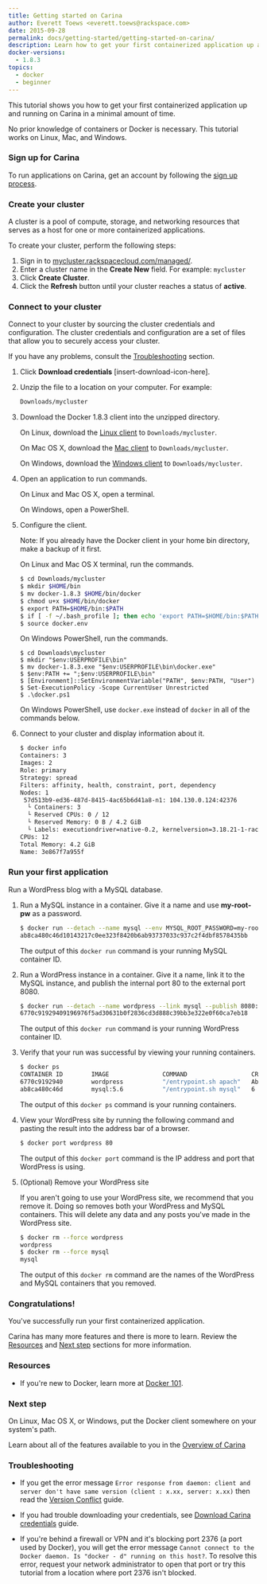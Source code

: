 ```yaml
---
title: Getting started on Carina
author: Everett Toews <everett.toews@rackspace.com>
date: 2015-09-28
permalink: docs/getting-started/getting-started-on-carina/
description: Learn how to get your first containerized application up and running on Carina in a minimal amount of time
docker-versions:
  - 1.8.3
topics:
  - docker
  - beginner
---
```


This tutorial shows you how to get your first containerized application up and running on Carina in a minimal amount of time.

No prior knowledge of containers or Docker is necessary. This tutorial works on Linux, Mac, and Windows.

### Sign up for Carina

To run applications on Carina, get an account by following the [sign up process](https://mycluster.rackspacecloud.com/managed/).

### Create your cluster

A cluster is a pool of compute, storage, and networking resources that serves as a host for one or more containerized applications.

To create your cluster, perform the following steps:

1. Sign in to [mycluster.rackspacecloud.com/managed/](https://mycluster.rackspacecloud.com/managed/).
1. Enter a cluster name in the **Create New** field. For example: `mycluster`
1. Click **Create Cluster**.
1. Click the **Refresh** button until your cluster reaches a status of **active**.

### Connect to your cluster

Connect to your cluster by sourcing the cluster credentials and configuration. The cluster credentials and configuration are a set of files that allow you to securely access your cluster.

If you have any problems, consult the [Troubleshooting](#troubleshooting) section.

1. Click **Download credentials** [insert-download-icon-here].

1. Unzip the file to a location on your computer. For example:

    ```bash
    Downloads/mycluster
    ```

1. Download the Docker 1.8.3 client into the unzipped directory.

    On Linux, download the [Linux client](https://get.docker.com/builds/Linux/x86_64/docker-1.8.3) to `Downloads/mycluster`.

    On Mac OS X, download the [Mac client](https://get.docker.com/builds/Darwin/x86_64/docker-1.8.3) to `Downloads/mycluster`.

    On Windows, download the [Windows client](https://get.docker.com/builds/Windows/x86_64/docker-1.8.3.exe) to `Downloads/mycluster`.

1. Open an application to run commands.

    On Linux and Mac OS X, open a terminal.

    On Windows, open a PowerShell.

1. Configure the client.

    Note: If you already have the Docker client in your home bin directory, make a backup of it first.

    On Linux and Mac OS X terminal, run the commands.

    ```bash
    $ cd Downloads/mycluster
    $ mkdir $HOME/bin
    $ mv docker-1.8.3 $HOME/bin/docker
    $ chmod u+x $HOME/bin/docker
    $ export PATH=$HOME/bin:$PATH
    $ if [ -f ~/.bash_profile ]; then echo 'export PATH=$HOME/bin:$PATH' >> $HOME/.bash_profile; fi
    $ source docker.env
    ```

    On Windows PowerShell, run the commands.

    ```
    $ cd Downloads\mycluster
    $ mkdir "$env:USERPROFILE\bin"
    $ mv docker-1.8.3.exe "$env:USERPROFILE\bin\docker.exe"
    $ $env:PATH += ";$env:USERPROFILE\bin"
    $ [Environment]::SetEnvironmentVariable("PATH", $env:PATH, "User")
    $ Set-ExecutionPolicy -Scope CurrentUser Unrestricted
    $ .\docker.ps1
    ```

    On Windows PowerShell, use `docker.exe` instead of `docker` in all of the commands below.

1. Connect to your cluster and display information about it.

    ```bash
    $ docker info
    Containers: 3
    Images: 2
    Role: primary
    Strategy: spread
    Filters: affinity, health, constraint, port, dependency
    Nodes: 1
     57d513b9-ed36-487d-8415-4ac65b6d41a8-n1: 104.130.0.124:42376
      └ Containers: 3
      └ Reserved CPUs: 0 / 12
      └ Reserved Memory: 0 B / 4.2 GiB
      └ Labels: executiondriver=native-0.2, kernelversion=3.18.21-1-rackos, operatingsystem=Debian GNU/Linux 7 (wheezy) (containerized), storagedriver=aufs
    CPUs: 12
    Total Memory: 4.2 GiB
    Name: 3e867f7a955f
    ```

### Run your first application

Run a WordPress blog with a MySQL database.

1. Run a MySQL instance in a container. Give it a name and use **my-root-pw** as a password.

    ```bash
    $ docker run --detach --name mysql --env MYSQL_ROOT_PASSWORD=my-root-pw mysql:5.6
    ab8ca480c46d10143217c0ee323f8420b6ab93737033c937c2f4dbf8578435bb
    ```

    The output of this `docker run` command is your running MySQL container ID.

1. Run a WordPress instance in a container. Give it a name, link it to the MySQL instance, and publish the internal port 80 to the external port 8080.

    ```bash
    $ docker run --detach --name wordpress --link mysql --publish 8080:80 wordpress
    6770c91929409196976f5ad30631b0f2836cd3d888c39bb3e322e0f60ca7eb18
    ```

    The output of this `docker run` command is your running WordPress container ID.

1. Verify that your run was successful by viewing your running containers.

    ```bash
    $ docker ps
    CONTAINER ID        IMAGE               COMMAND                  CREATED              STATUS              PORTS                        NAMES
    6770c9192940        wordpress           "/entrypoint.sh apach"   About a minute ago   Up About a minute   104.130.0.124:8080->80/tcp   57d513b9-ed36-487d-8415-4ac65b6d41a8-n1/wordpress
    ab8ca480c46d        mysql:5.6           "/entrypoint.sh mysql"   6 minutes ago        Up 6 minutes        3306/tcp                     57d513b9-ed36-487d-8415-4ac65b6d41a8-n1/mysql,57d513b9-ed36-487d-8415-4ac65b6d41a8-n1/wordpress/mysql
    ```

    The output of this `docker ps` command is your running containers.

1. View your WordPress site by running the following command and pasting the result into the address bar of a browser.

    ```bash
    $ docker port wordpress 80
    ```

    The output of this `docker port` command is the IP address and port that WordPress is using.

1. (Optional) Remove your WordPress site

    If you aren't going to use your WordPress site, we recommend that you remove it. Doing so removes both your WordPress and MySQL containers. This will delete any data and any posts you've made in the WordPress site.

    ```bash
    $ docker rm --force wordpress
    wordpress
    $ docker rm --force mysql
    mysql
    ```

    The output of this `docker rm` command are the names of the WordPress and MySQL containers that you removed.

### Congratulations!

You've successfully run your first containerized application.

Carina has many more features and there is more to learn. Review the [Resources](#resources) and [Next step](#next-step) sections for more information.

### Resources

* If you're new to Docker, learn more at [Docker 101](/docs/tutorials/002-docker-102).

### Next step

On Linux, Mac OS X, or Windows, put the Docker client somewhere on your system's path.

Learn about all of the features available to you in the [Overview of Carina](/docs/tutorials/overview-of-carina)

### Troubleshooting

* If you get the error message `Error response from daemon: client and server don't have same version (client : x.xx, server: x.xx)` then read the [Version Conflict](/docs/references/version-conflict) guide.

* If you had trouble downloading your credentials, see [Download Carina credentials](/docs/references/carina-credentials/) guide.

* If you're behind a firewall or VPN and it's blocking port 2376 (a port used by Docker), you will get the error message `Cannot connect to the Docker daemon. Is "docker - d" running on this host?`. To resolve this error, request your network administrator to open that port or try this tutorial from a location where port 2376 isn't blocked.
